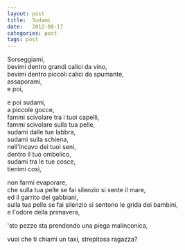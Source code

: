 ```yaml
---
layout: post
title:  Sudami
date:   2012-08-17
categories: post
tags: post
---
```

Sorseggiami,  
bevimi dentro grandi calici da vino,  
bevimi dentro piccoli calici da spumante,  
assaporami,  
e poi,  

e poi sudami,  
a piccole gocce,  
fammi scivolare tra i tuoi capelli,  
fammi scivolare sulla tua pelle,  
sudami dalle tue labbra,  
sudami sulla schiena,  
nell'incavo dei tuoi seni,  
dentro il tuo ombelico,  
sudami tra le tue cosce,  
tienimi così,  

non farmi evaporare,  
che sulla tua pelle se fai silenzio si sente il mare,  
ed il garrito dei gabbiani,  
sulla tua pelle se fai silenzio si sentono le grida dei bambini,  
e l'odore della primavera,  

'sto pezzo sta prendendo una piega malinconica,  

vuoi che ti chiami un taxi, strepitosa ragazza?
